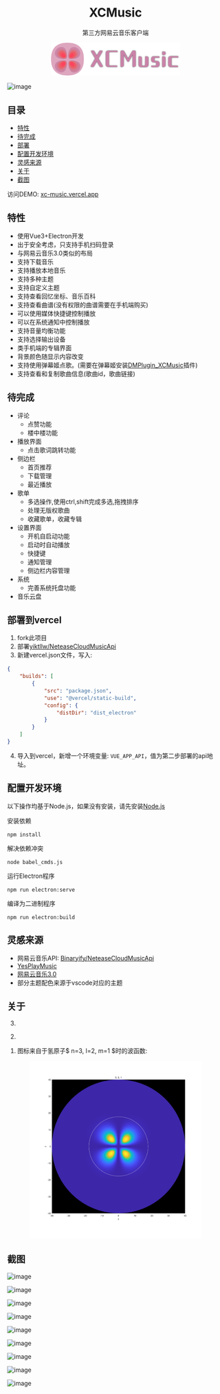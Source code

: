 <h1 align="center"> 
    XCMusic
</h1>
<p align="center">
    第三方网易云音乐客户端
</p>
<div align="center">
	<img src="./src/assets/logo.svg" style="width:300px;">
</div>

![image](https://github.com/user-attachments/assets/309af8e7-07af-4f88-9a9a-872c40563a23)

## 目录

- [特性](#特性)
- [待完成](#待完成)
- [部署](#部署到vercel)
- [配置开发环境](#配置开发环境)
- [灵感来源](#灵感来源)
- [关于](#关于)
- [截图](#截图)

访问DEMO: [xc-music.vercel.app](https://xc-music.vercel.app/)


## 特性
- 使用Vue3+Electron开发
- 出于安全考虑，只支持手机扫码登录
- 与网易云音乐3.0类似的布局
- 支持下载音乐
- 支持播放本地音乐
- 支持多种主题
- 支持自定义主题
- 支持查看回忆坐标、音乐百科
- 支持查看曲谱(没有权限的曲谱需要在手机端购买)
- 可以使用媒体快捷键控制播放
- 可以在系统通知中控制播放
- 支持音量均衡功能
- 支持选择输出设备
- 类手机端的专辑界面
- 背景颜色随显示内容改变
- 支持使用弹幕姬点歌。(需要在弹幕姬安装[DMPlugin_XCMusic](https://github.com/yiktllw/DMPlugin_XCMusic)插件)
- 支持查看和复制歌曲信息(歌曲id，歌曲链接)

## 待完成
- 评论
    - 点赞功能
    - 楼中楼功能
- 播放界面
    - 点击歌词跳转功能
- 侧边栏
    - 首页推荐
    - 下载管理
    - 最近播放
- 歌单
    - 多选操作,使用ctrl,shift完成多选,拖拽排序
    - 处理无版权歌曲
    - 收藏歌单，收藏专辑
- 设置界面
    - 开机自启动功能
    - 启动时自动播放
    - 快捷键
    - 通知管理
    - 侧边栏内容管理
- 系统
    - 完善系统托盘功能
- 音乐云盘

## 部署到vercel
1. fork此项目
2. 部署[yiktllw/NeteaseCloudMusicApi](https://github.com/yiktllw/NeteaseCloudMusicApi)
3. 新建vercel.json文件，写入:
```json
{
    "builds": [
        {
            "src": "package.json",
            "use": "@vercel/static-build",
            "config": {
                "distDir": "dist_electron" 
            }
        }
    ]
}
```
4. 导入到vercel，新增一个环境变量: `VUE_APP_API`，值为第二步部署的api地址。

## 配置开发环境
以下操作均基于Node.js，如果没有安装，请先安装[Node.js](https://nodejs.org/zh-cn)

安装依赖
```
npm install
```
解决依赖冲突
```
node babel_cmds.js
```
运行Electron程序
```
npm run electron:serve
```
编译为二进制程序
```
npm run electron:build
```

## 灵感来源

- 网易云音乐API: [Binaryify/NeteaseCloudMusicApi](https://github.com/Binaryify/NeteaseCloudMusicApi)
- [YesPlayMusic](https://github.com/qier222/YesPlayMusic)
- [网易云音乐3.0](https://music.163.com)
- 部分主题配色来源于vscode对应的主题

## 关于
3. 
<div> </div>

2. 
<div> </div>

1. 图标来自于氢原子$ n=3, l=2, m=1 $时的波函数:

<div align="center">
	<img src="./src/assets/Hydrogen_n=3_l=2_m=1.png" style="width:400px;">
</div>

## 截图
![image](https://github.com/user-attachments/assets/97cfc4f3-3dfa-4305-8476-076cf2b75b3a)

![image](https://github.com/user-attachments/assets/07d9be0a-c8d4-4ce8-b2fc-9ab9f312e63e)

![image](https://github.com/user-attachments/assets/5ce78c42-dc6e-4291-8121-90783345cd23)

![image](https://github.com/user-attachments/assets/4a5a5a48-55ac-4edc-86ac-a63cd68247ca)

![image](https://github.com/user-attachments/assets/3770519c-035a-4c25-b70c-28e4f6eed30f)

![image](https://github.com/user-attachments/assets/34d6a10a-4581-4943-afa6-d1bc4708a090)

![image](https://github.com/user-attachments/assets/2fdb5c77-217a-4226-8139-26efac5f6533)

![image](https://github.com/user-attachments/assets/87a43859-f795-4126-ab5d-a81931411a75)

![image](https://github.com/user-attachments/assets/17159272-990a-4256-9776-b65a17ba23c2)


